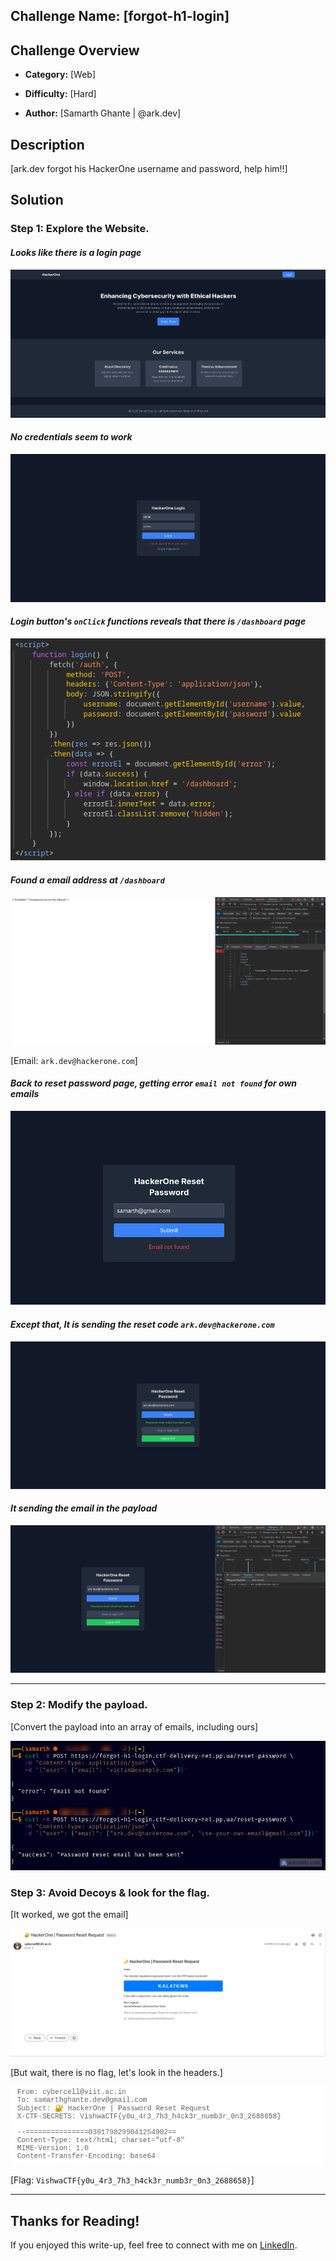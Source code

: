 ## Challenge Name: [forgot-h1-login]

## Challenge Overview

- **Category:** [Web]

- **Difficulty:** [Hard]

- **Author:** [Samarth Ghante | @ark.dev]

## Description

[ark.dev forgot his HackerOne username and password, help him!!]

## Solution

### Step 1: Explore the Website.

#### _Looks like there is a login page_

![home-page](./screenshots/home-page.png)

#### _No credentials seem to work_

![login-page](./screenshots/login-page.png)

#### _Login button's `onClick` functions reveals that there is `/dashboard` page_

![dashboard-page](./screenshots/dashboard-path.png)

#### _Found a email address at `/dashboard`_

![email-found](./screenshots/email-found.png)

[Email: `ark.dev@hackerone.com`]

#### _Back to reset password page, getting error `email not found` for own emails_

![reset-password failed](./screenshots/email-not-found.png)

#### _Except that, It is sending the reset code `ark.dev@hackerone.com`_

![code-sent](./screenshots/email-sent.png)

#### _It sending the email in the payload_

![payload](./screenshots/payload.png)

---

### Step 2: Modify the payload.

[Convert the payload into an array of emails, including ours]

![custom-payload](./screenshots/custom-payload.png)

### Step 3: Avoid Decoys & look for the flag.

[It worked, we got the email]

![email-received](./screenshots/email-received.png)

[But wait, there is no flag, let's look in the headers.]

![email-header](./screenshots/headers.png)

[Flag: `VishwaCTF{y0u_4r3_7h3_h4ck3r_numb3r_0n3_2688658}`]

---

## Thanks for Reading!

If you enjoyed this write-up, feel free to connect with me on [LinkedIn](https://www.linkedin.com/in/samarth-ghante).
